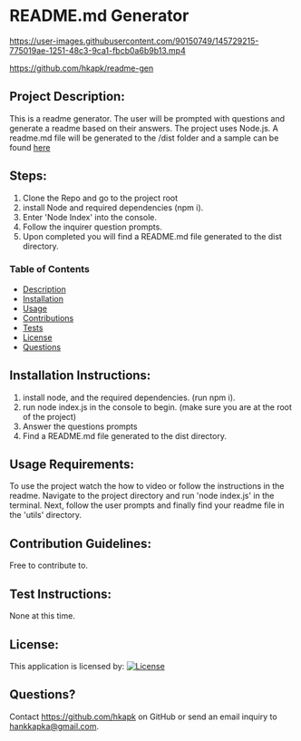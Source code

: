 # README.md Generator

https://user-images.githubusercontent.com/90150749/145729215-775019ae-1251-48c3-9ca1-fbcb0a6b9b13.mp4

https://github.com/hkapk/readme-gen

## Project Description:

This is a readme generator. The user will be prompted with questions and generate a readme based on their answers. The project uses Node.js. A readme.md file will be generated to the /dist folder and a sample can be found [here](https://github.com/hkapk/readme-gen/blob/main/dist/README.md)

## Steps:

1. Clone the Repo and go to the project root
2. install Node and required dependencies (npm i).
3. Enter 'Node Index' into the console.
4. Follow the inquirer question prompts.
5. Upon completed you will find a README.md file generated to the dist directory.

### Table of Contents

- [Description](#description)
- [Installation](#installation)
- [Usage](#usage)
- [Contributions](#contributions)
- [Tests](#tests)
- [License](#license)
- [Questions](#questions)

## Installation Instructions:

1. install node, and the required dependencies. (run npm i).
2. run node index.js in the console to begin. (make sure you are at the root of the project)
3. Answer the questions prompts
4. Find a README.md file generated to the dist directory.

## Usage Requirements:

To use the project watch the how to video or follow the instructions in the readme. Navigate to the project directory and run 'node index.js' in the terminal. Next, follow the user prompts and finally find your readme file in the 'utils' directory.

## Contribution Guidelines:

Free to contribute to.

## Test Instructions:

None at this time.

## License:

This application is licensed by:
[![License](https://img.shields.io/badge/License-MIT-blue.svg)](https://opensource.org/licenses/MIT)

## Questions?

Contact https://github.com/hkapk on GitHub or send an email inquiry to hankkapka@gmail.com.
